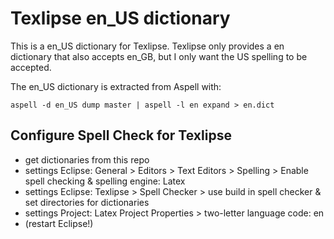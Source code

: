 # Texlipse en_US dictionary

This is a en_US dictionary for Texlipse.
Texlipse only provides a en dictionary that also accepts en_GB, but I only want the US spelling to be accepted.

The en_US dictionary is extracted from Aspell with:

```
aspell -d en_US dump master | aspell -l en expand > en.dict
```

## Configure Spell Check for Texlipse

- get dictionaries from this repo
- settings Eclipse: General > Editors > Text Editors > Spelling > Enable spell checking & spelling engine: Latex
- settings Eclipse: Texlipse > Spell Checker > use build in spell checker & set directories for dictionaries
- settings Project: Latex Project Properties > two-letter language code: en
- (restart Eclipse!)
